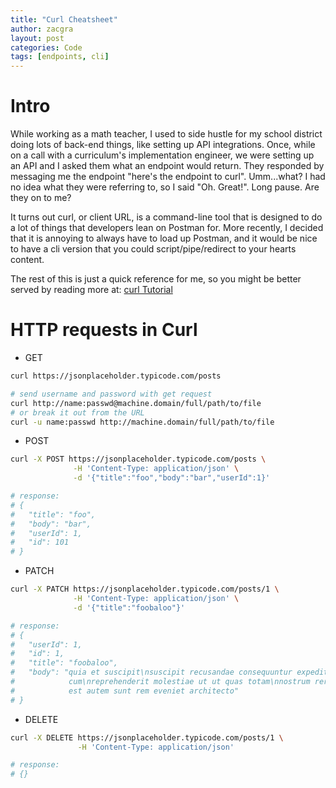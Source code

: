 ```yaml
---
title: "Curl Cheatsheet"
author: zacgra
layout: post
categories: Code
tags: [endpoints, cli]
---
```


# Intro

While working as a math teacher, I used to side hustle for my school district doing lots of back-end things, like setting up API integrations. Once, while on a call with a curriculum's implementation engineer, we were setting up an API and I asked them what an endpoint would return. They responded by messaging me the endpoint "here's the endpoint to curl". Umm...what? I had no idea what they were referring to, so I said "Oh. Great!". Long pause. Are they on to me?

It turns out curl, or client URL, is a command-line tool that is designed to do a lot of things that developers lean on Postman for. More recently, I decided that it is annoying to always have to load up Postman, and it would be nice to have a cli version that you could script/pipe/redirect to your hearts content.

The rest of this is just a quick reference for me, so you might be better served by reading more at: [curl Tutorial](https://curl.se/docs/manual.html)

# HTTP requests in Curl

- GET

```sh
curl https://jsonplaceholder.typicode.com/posts

# send username and password with get request
curl http://name:passwd@machine.domain/full/path/to/file
# or break it out from the URL
curl -u name:passwd http://machine.domain/full/path/to/file
```

- POST

```sh
curl -X POST https://jsonplaceholder.typicode.com/posts \
              -H 'Content-Type: application/json' \
              -d '{"title":"foo","body":"bar","userId":1}'

# response:
# {
#   "title": "foo",
#   "body": "bar",
#   "userId": 1,
#   "id": 101
# }
```

- PATCH

```sh
curl -X PATCH https://jsonplaceholder.typicode.com/posts/1 \
              -H 'Content-Type: application/json' \
              -d '{"title":"foobaloo"}'

# response:
# {
#   "userId": 1,
#   "id": 1,
#   "title": "foobaloo",
#   "body": "quia et suscipit\nsuscipit recusandae consequuntur expedita et
#            cum\nreprehenderit molestiae ut ut quas totam\nnostrum rerum
#            est autem sunt rem eveniet architecto"
# }
```

- DELETE

```sh
curl -X DELETE https://jsonplaceholder.typicode.com/posts/1 \
               -H 'Content-Type: application/json'

# response:
# {}
```
